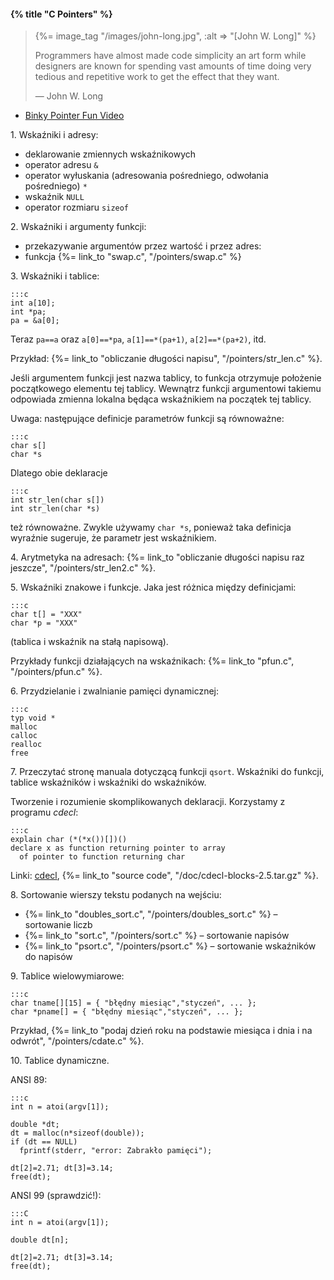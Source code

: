 #### {% title "C Pointers" %}

<blockquote>
  {%= image_tag "/images/john-long.jpg", :alt => "[John W. Long]" %}
  <p>Programmers have almost made code simplicity an art form while
  designers are known for spending vast amounts of time doing very
  tedious and repetitive work to get the effect that they want.</p>
  <p class="author">— John W. Long</p>
</blockquote>

* [Binky Pointer Fun Video](http://www.youtube.com/watch?v=5VnDaHBi8dM)


1\. Wskaźniki i adresy:

* deklarowanie zmiennych wskaźnikowych
* operator adresu `&`
* operator wyłuskania (adresowania pośredniego, odwołania pośredniego) `*`
* wskaźnik `NULL`
* operator rozmiaru `sizeof`

2\. Wskaźniki i argumenty funkcji:

* przekazywanie argumentów przez wartość i przez adres: 
* funkcja {%= link_to "swap.c", "/pointers/swap.c" %}

3\. Wskaźniki i tablice:

    :::c
    int a[10];  
    int *pa;  
    pa = &a[0];  

Teraz `pa==a` oraz `a[0]==*pa`, `a[1]==*(pa+1)`, `a[2]==*(pa+2)`, itd.

Przykład: {%= link_to "obliczanie długości napisu", "/pointers/str_len.c" %}.

Jeśli argumentem funkcji jest nazwa tablicy, to funkcja otrzymuje
położenie początkowego elementu tej tablicy. Wewnątrz funkcji
argumentowi takiemu odpowiada zmienna lokalna będąca wskaźnikiem na
początek tej tablicy.

Uwaga: następujące definicje parametrów funkcji są równoważne: 

    :::c
    char s[]  
    char *s

Dlatego obie deklaracje

    :::c
    int str_len(char s[])
    int str_len(char *s)
    
też równoważne. Zwykle używamy `char *s`,
ponieważ taka definicja wyraźnie sugeruje,
że parametr jest wskaźnikiem.

4\. Arytmetyka na adresach: 
{%= link_to "obliczanie długości napisu raz jeszcze", "/pointers/str_len2.c" %}.

5\. Wskaźniki znakowe i funkcje. Jaka jest różnica między definicjami:

    :::c
    char t[] = "XXX"  
    char *p = "XXX"  

(tablica i wskaźnik na stałą napisową).

Przykłady funkcji działających na wskaźnikach:
{%= link_to "pfun.c", "/pointers/pfun.c" %}.

6\. Przydzielanie i zwalnianie pamięci dynamicznej:

    :::c
    typ void *
    malloc
    calloc
    realloc
    free

7\. Przeczytać stronę manuala dotyczącą funkcji `qsort`.
Wskaźniki do funkcji, tablice wskaźników i wskaźniki do wskaźników.

Tworzenie i rozumienie skomplikowanych deklaracji. 
Korzystamy z programu *cdecl*:

    :::c
    explain char (*(*x())[])()  
    declare x as function returning pointer to array  
      of pointer to function returning char 

Linki: [cdecl](http://www.cdecl.org/),
{%= link_to "source code", "/doc/cdecl-blocks-2.5.tar.gz" %}.

8\. Sortowanie wierszy tekstu podanych na wejściu:

* {%= link_to "doubles_sort.c", "/pointers/doubles_sort.c" %} – sortowanie liczb
* {%= link_to "sort.c", "/pointers/sort.c" %} – sortowanie napisów
* {%= link_to "psort.c", "/pointers/psort.c" %} – sortowanie wskaźników do napisów

9\. Tablice wielowymiarowe:

    :::c
    char tname[][15] = { "błędny miesiąc","styczeń", ... };  
    char *pname[] = { "błędny miesiąc","styczeń", ... }; 

Przykład,
{%= link_to "podaj dzień roku na podstawie miesiąca i dnia i na odwrót", "/pointers/cdate.c" %}.

10\. Tablice dynamiczne.

ANSI 89:

    :::c
    int n = atoi(argv[1]);

    double *dt;  
    dt = malloc(n*sizeof(double));  
    if (dt == NULL) 
      fprintf(stderr, "error: Zabrakło pamięci");  

    dt[2]=2.71; dt[3]=3.14;  
    free(dt);

ANSI 99 (sprawdzić!):

    :::C
    int n = atoi(argv[1]);

    double dt[n];
    
    dt[2]=2.71; dt[3]=3.14;  
    free(dt);
